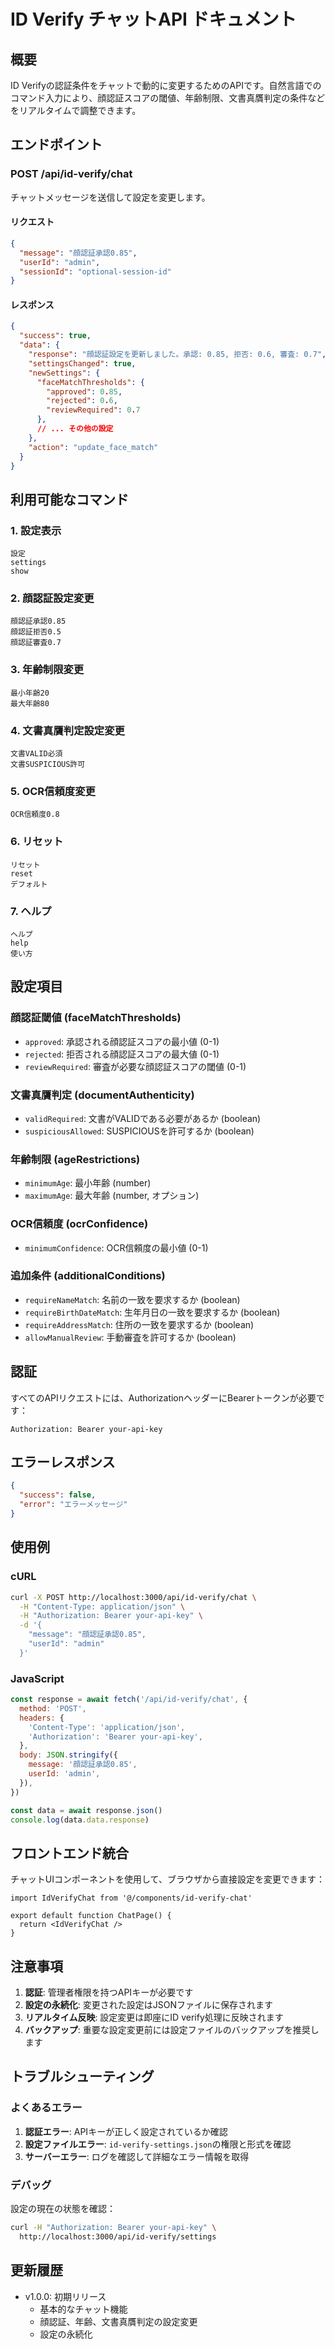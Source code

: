 # ID Verify チャットAPI ドキュメント

## 概要

ID Verifyの認証条件をチャットで動的に変更するためのAPIです。自然言語でのコマンド入力により、顔認証スコアの閾値、年齢制限、文書真贋判定の条件などをリアルタイムで調整できます。

## エンドポイント

### POST /api/id-verify/chat

チャットメッセージを送信して設定を変更します。

#### リクエスト

```json
{
  "message": "顔認証承認0.85",
  "userId": "admin",
  "sessionId": "optional-session-id"
}
```

#### レスポンス

```json
{
  "success": true,
  "data": {
    "response": "顔認証設定を更新しました。承認: 0.85, 拒否: 0.6, 審査: 0.7",
    "settingsChanged": true,
    "newSettings": {
      "faceMatchThresholds": {
        "approved": 0.85,
        "rejected": 0.6,
        "reviewRequired": 0.7
      },
      // ... その他の設定
    },
    "action": "update_face_match"
  }
}
```

## 利用可能なコマンド

### 1. 設定表示
```
設定
settings
show
```

### 2. 顔認証設定変更
```
顔認証承認0.85
顔認証拒否0.5
顔認証審査0.7
```

### 3. 年齢制限変更
```
最小年齢20
最大年齢80
```

### 4. 文書真贋判定設定変更
```
文書VALID必須
文書SUSPICIOUS許可
```

### 5. OCR信頼度変更
```
OCR信頼度0.8
```

### 6. リセット
```
リセット
reset
デフォルト
```

### 7. ヘルプ
```
ヘルプ
help
使い方
```

## 設定項目

### 顔認証閾値 (faceMatchThresholds)
- `approved`: 承認される顔認証スコアの最小値 (0-1)
- `rejected`: 拒否される顔認証スコアの最大値 (0-1)
- `reviewRequired`: 審査が必要な顔認証スコアの閾値 (0-1)

### 文書真贋判定 (documentAuthenticity)
- `validRequired`: 文書がVALIDである必要があるか (boolean)
- `suspiciousAllowed`: SUSPICIOUSを許可するか (boolean)

### 年齢制限 (ageRestrictions)
- `minimumAge`: 最小年齢 (number)
- `maximumAge`: 最大年齢 (number, オプション)

### OCR信頼度 (ocrConfidence)
- `minimumConfidence`: OCR信頼度の最小値 (0-1)

### 追加条件 (additionalConditions)
- `requireNameMatch`: 名前の一致を要求するか (boolean)
- `requireBirthDateMatch`: 生年月日の一致を要求するか (boolean)
- `requireAddressMatch`: 住所の一致を要求するか (boolean)
- `allowManualReview`: 手動審査を許可するか (boolean)

## 認証

すべてのAPIリクエストには、AuthorizationヘッダーにBearerトークンが必要です：

```
Authorization: Bearer your-api-key
```

## エラーレスポンス

```json
{
  "success": false,
  "error": "エラーメッセージ"
}
```

## 使用例

### cURL
```bash
curl -X POST http://localhost:3000/api/id-verify/chat \
  -H "Content-Type: application/json" \
  -H "Authorization: Bearer your-api-key" \
  -d '{
    "message": "顔認証承認0.85",
    "userId": "admin"
  }'
```

### JavaScript
```javascript
const response = await fetch('/api/id-verify/chat', {
  method: 'POST',
  headers: {
    'Content-Type': 'application/json',
    'Authorization': 'Bearer your-api-key',
  },
  body: JSON.stringify({
    message: '顔認証承認0.85',
    userId: 'admin',
  }),
})

const data = await response.json()
console.log(data.data.response)
```

## フロントエンド統合

チャットUIコンポーネントを使用して、ブラウザから直接設定を変更できます：

```tsx
import IdVerifyChat from '@/components/id-verify-chat'

export default function ChatPage() {
  return <IdVerifyChat />
}
```

## 注意事項

1. **認証**: 管理者権限を持つAPIキーが必要です
2. **設定の永続化**: 変更された設定はJSONファイルに保存されます
3. **リアルタイム反映**: 設定変更は即座にID verify処理に反映されます
4. **バックアップ**: 重要な設定変更前には設定ファイルのバックアップを推奨します

## トラブルシューティング

### よくあるエラー

1. **認証エラー**: APIキーが正しく設定されているか確認
2. **設定ファイルエラー**: `id-verify-settings.json`の権限と形式を確認
3. **サーバーエラー**: ログを確認して詳細なエラー情報を取得

### デバッグ

設定の現在の状態を確認：

```bash
curl -H "Authorization: Bearer your-api-key" \
  http://localhost:3000/api/id-verify/settings
```

## 更新履歴

- v1.0.0: 初期リリース
  - 基本的なチャット機能
  - 顔認証、年齢、文書真贋判定の設定変更
  - 設定の永続化 